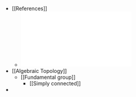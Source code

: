 - [[References]]
	- ![2000_Munkres_Topology](file://zotero_link/Mathematics/Topology/2000_Munkres_Topology.pdf)
- [[Algebraic Topology]]
	- [[Fundamental group]]
		- [[Simply connected]]
-